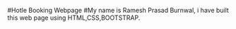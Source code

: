 #Hotle Booking Webpage 
#My name is Ramesh Prasad Burnwal, i have built this web page using HTML,CSS,BOOTSTRAP.

